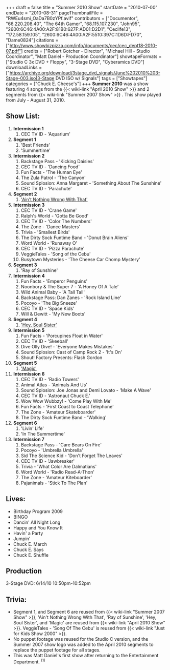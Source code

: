 +++
draft = false
title = "Summer 2010 Show"
startDate = "2010-07-00"
endDate = "2010-08-31"
pageThumbnailFile = "RWEu4smi_OaDa7B0zYPf.avif"
contributors = ["Documentor", "66.220.208.40", "The 64th Gamer", "68.115.107.230", "John95", "2600:6C46:4A00:A2F:81B0:627F:AD01:D2D1", "Ceclife13", "172.58.159.105", "2600:6C46:4A00:A2F:5510:397C:1D6D:FD70", "Dame0824"]
citations = ["http://www.showbizpizza.com/info/documents/cec/cec_dept18-2010-07.pdf"]
credits = ["Robert Gotcher - Director", "Michael Hill - Studio Coordinator", "Matt Daniel - Production Coordinator"]
showtapeFormats = ["Studio C 3x DVD + Floppy", "3-Stage DVD", "Cyberamics DVD"]
downloadLinks = ["https://archive.org/download/3stage_dvd_signals/June%202010%203-Stage-003.iso|3-Stage DVD ISO w/ Signals"]
tags = ["Showtapes"]
categories = ["Chuck E. Cheese's"]
+++
**Summer 2010** was a show featuring 4 songs from the {{< wiki-link "April 2010 Show" >}} and 2 segments from {{< wiki-link "Summer 2007 Show" >}} .
This show played from July - August 31, 2010.

## Show List:

1.  **Intermission 1**
    1.  CEC TV ID - 'Aquarium'
2.  **Segment 1**
    1.  'Best Friends'
    2.  'Summertime'
3.  **Intermission 2**
    1.  Backstage Pass - 'Kicking Daisies'
    2.  CEC TV ID - 'Dancing Food'
    3.  Fun Facts - 'The Human Eye'
    4.  The Zula Patrol - 'The Canyon'
    5.  Sound Splosion: Anna Margaret - 'Something About The Sunshine'
    6.  CEC TV ID - 'Parachute'
4.  **Segment 2**
    1.  ['Ain't Nothing Wrong With That'](https://en.wikipedia.org/wiki/Colorblind_(Robert_Randolph_album))
5.  **Intermission 3**
    1.  CEC TV ID - 'Crane Game'
    2.  Ralph's World - 'Gotta Be Good'
    3.  CEC TV ID - 'Color The Numbers'
    4.  The Zone - 'Dance Masters'
    5.  Trivia - 'Smallest Birds'
    6.  The Dirty Sock Funtime Band - 'Donut Brain Aliens'
    7.  Word World - 'Runaway O'
    8.  CEC TV ID - 'Pizza Parachute'
    9.  VeggieTales - 'Song of the Cebu'
    10. Busytown Mysteries - 'The Cheese Car Chomp Mystery'
6.  **Segment 3**
    1.  'Ray of Sunshine'
7.  **Intermission 4**
    1.  Fun Facts - 'Emperor Penguins'
    2.  Noonbory & The Super 7 - 'A Honey Of A Tale'
    3.  Wild Animal Baby - 'A Tall Tail'
    4.  Backstage Pass: Dan Zanes - 'Rock Island Line'
    5.  Pocoyo - 'The Big Sneeze'
    6.  CEC TV ID - 'Space Kids'
    7.  Will & Dewitt - 'My New Boots'
8.  **Segment 4**
    1.  ['Hey, Soul Sister'](https://en.wikipedia.org/wiki/Hey,_Soul_Sister)
9.  **Intermission 5**
    1.  Fun Facts - 'Porcupines Float in Water'
    2.  CEC TV ID - 'Skeeball'
    3.  Dive Olly Dive! - 'Everyone Makes Mistakes'
    4.  Sound Splosion: Cast of Camp Rock 2 - 'It's On'
    5.  Shout! Factory Presents: Flash Gordon
10. **Segment 5**
    1.  ['Magic'](https://en.wikipedia.org/wiki/Magic_(Pilot_song))
11. **Intermission 6**
    1.  CEC TV ID - 'Radio Towers'
    2.  Animal Atlas - 'Animals And Us'
    3.  Sound Splosion: Joe Jonas and Demi Lovato - 'Make A Wave'
    4.  CEC TV ID - 'Astronaut Chuck E.'
    5.  Wow Wow Wubbzy! - 'Come Play With Me'
    6.  Fun Facts - 'First Coast to Coast Telephone'
    7.  The Zone - 'Amateur Skateboarder'
    8.  The Dirty Sock Funtime Band - 'Walking'
12. **Segment 6**
    1.  'Livin' Life'
    2.  'In The Summertime'
13. **Intermission 7**
    1.  Backstage Pass - 'Care Bears On Fire'
    2.  Pocoyo - 'Umbrella Umbrella'
    3.  Sid The Science Kid - 'Don't Forget The Leaves'
    4.  CEC TV ID - 'Jawbreaker'
    5.  Trivia - 'What Color Are Dalmatians'
    6.  Word World - 'Radio Read-A-Thon'
    7.  The Zone - 'Amateur Kiteboarder'
    8.  Pajanimals - 'Stick To The Plan'

## Lives:

- Birthday Program 2009
- BINGO
- Dancin' All Night Long
- Happy and You Know It
- Havin' a Party
- Jumpin'
- Chuck E. March
- Chuck E. Says
- Chuck E. Shuffle

## Production

3-Stage DVD: 6/14/10 10:50pm-10:52pm

## Trivia:

- Segment 1, and Segment 6 are reused from {{< wiki-link "Summer 2007 Show" >}}, 'Ain't Nothing Wrong With That', 'Ray of Sunshine', 'Hey, Soul Sister', and 'Magic' are reused from {{< wiki-link "April 2010 Show" >}}. VeggieTales - 'Song Of The Cebu' is reused from {{< wiki-link "Just for Kids Show 2000" >}}.
- No puppet footage was reused for the Studio C version, and the Summer 2007 show logo was added to the April 2010 segments to replace the puppet footage for all stages.
- This was Matt Daniel's first show after returning to the Entertainment Department. <sup>(1)</sup>

